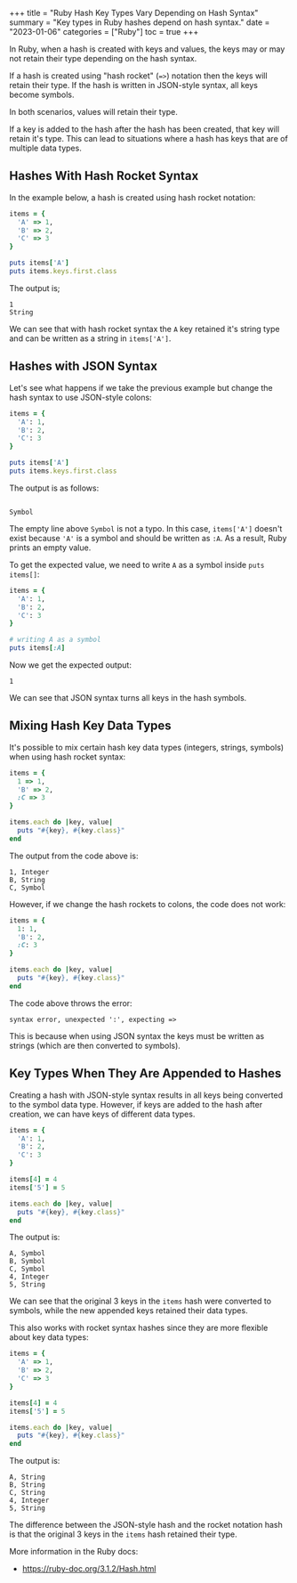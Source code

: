 +++
title = "Ruby Hash Key Types Vary Depending on Hash Syntax"
summary = "Key types in Ruby hashes depend on hash syntax."
date = "2023-01-06"
categories = ["Ruby"]
toc = true
+++

In Ruby, when a hash is created with keys and values, the keys may or may not retain their type depending on the hash syntax.

If a hash is created using "hash rocket" (`=>`) notation then the keys will retain their type.
If the hash is written in JSON-style syntax, all keys become symbols.

In both scenarios, values will retain their type.

If a key is added to the hash after the hash has been created, that key will retain it's type.
This can lead to situations where a hash has keys that are of multiple data types.

## Hashes With Hash Rocket Syntax

In the example below, a hash is created using hash rocket notation:

```ruby
items = {
  'A' => 1,
  'B' => 2,
  'C' => 3
}

puts items['A']
puts items.keys.first.class
```

The output is;

```
1
String
```

We can see that with hash rocket syntax the `A` key retained it's string type and can be written as a string in `items['A']`.

## Hashes with JSON Syntax

Let's see what happens if we take the previous example but change the hash syntax to use JSON-style colons:

```ruby
items = {
  'A': 1,
  'B': 2,
  'C': 3
}

puts items['A']
puts items.keys.first.class
```

The output is as follows:

```

Symbol
```

The empty line above `Symbol` is not a typo. In this case, `items['A']` doesn't exist because `'A'` is a symbol and should be written as `:A`. As a result, Ruby prints an empty value.

To get the expected value, we need to write `A` as a symbol inside `puts items[]`:

```ruby
items = {
  'A': 1,
  'B': 2,
  'C': 3
}

# writing A as a symbol
puts items[:A]
```

Now we get the expected output:

```
1
```

We can see that JSON syntax turns all keys in the hash symbols.

## Mixing Hash Key Data Types

It's possible to mix certain hash key data types (integers, strings, symbols) when using hash rocket syntax:

```ruby
items = {
  1 => 1,
  'B' => 2,
  :C => 3
}

items.each do |key, value|
  puts "#{key}, #{key.class}"
end
```

The output from the code above is:

```
1, Integer
B, String
C, Symbol
```

However, if we change the hash rockets to colons, the code does not work:

```ruby
items = {
  1: 1,
  'B': 2,
  :C: 3
}

items.each do |key, value|
  puts "#{key}, #{key.class}"
end
```

The code above throws the error:

```
syntax error, unexpected ':', expecting =>
```

This is because when using JSON syntax the keys must be written as strings (which are then converted to symbols).

## Key Types When They Are Appended to Hashes

Creating a hash with JSON-style syntax results in all keys being converted to the symbol data type.
However, if keys are added to the hash after creation, we can have keys of different data types.

```ruby
items = {
  'A': 1,
  'B': 2,
  'C': 3
}

items[4] = 4
items['5'] = 5

items.each do |key, value|
  puts "#{key}, #{key.class}"
end
```

The output is:

```
A, Symbol
B, Symbol
C, Symbol
4, Integer
5, String
```

We can see that the original 3 keys in the `items` hash were converted to symbols, while the new appended keys retained their data types.

This also works with rocket syntax hashes since they are more flexible about key data types:

```ruby
items = {
  'A' => 1,
  'B' => 2,
  'C' => 3
}

items[4] = 4
items['5'] = 5

items.each do |key, value|
  puts "#{key}, #{key.class}"
end
```

The output is:

```
A, String
B, String
C, String
4, Integer
5, String
```

The difference between the JSON-style hash and the rocket notation hash is that the original 3 keys in the `items` hash retained their type.

More information in the Ruby docs:
- https://ruby-doc.org/3.1.2/Hash.html